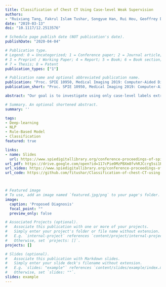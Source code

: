 ```yaml
---
title: Classification of Chest CT Using Case-level Weak Supervision
authors:
- "Ruixiang Tang, Fakrul Islam Tushar, Songyue Han, Rui Hou, Geoffrey D. Rubin, Joseph Y. Lo"
date: "2019-03-13"
doi: "10.1117/12.2513576"

# Schedule page publish date (NOT publication's date).
publishDate: "2020-04-04"

# Publication type.
# Legend: 0 = Uncategorized; 1 = Conference paper; 2 = Journal article;
# 3 = Preprint / Working Paper; 4 = Report; 5 = Book; 6 = Book section;
# 7 = Thesis; 8 = Patent
publication_types: ["1"]

# Publication name and optional abbreviated publication name.
publication: "Proc. SPIE 10950, Medical Imaging 2019: Computer-Aided Diagnosis, 1095017 (13 March 2019)"
publication_short: "Proc. SPIE 10950, Medical Imaging 2019: Computer-Aided Diagnosis, 1095017 (13 March 2019)"

abstract: "Our goal is to investigate using only case-level labels extracted automatically from radiology reports to construct a multi-disease classifier for CT scans with deep learning method. We chose four lung diseases as a start: atelectasis, pulmonary edema, nodule and pneumonia. From a dataset of approximately 5,000 chest CT cases from our institution, we used a rule-based model to analyze those radiologist reports, labeling disease by text mining to identify cases with those diseases. From those results, we randomly selected the following mix of cases: 275 normal, 170 atelectasis, 175 nodule, 195 pulmonary edema, and 208 pneumonia. As a key feature of this study, each chest CT scan was represented by only 10 axial slices (taken at regular intervals through the lungs), and furthermore all slices shared the same label based on the radiology report. So the label was weak, because often disease will not appear in all slices. We used ResNet-50[1] as our classification model, with 4-fold cross-validation. Each slice was analyzed separately to yield a slice-level performance. For each case, we chose the 5 slices with highest probability and used their mean probability as the final patient-level probability. Performance was evaluated using the receiver operating characteristic (ROC) area under the curve (AUC). For the 4 diseases separately, the slice-based AUCs were 0.71 for nodule, 0.79 for atelectasis, 0.96 for edema, and 0.90 for pneumonia. The patient-based AUC were 0.74 for nodule, 0.83 for atelectasis, 0.97 for edema, and 0.91 for pneumonia. We backprojected the activations of last convolution layer and the weights from prediction layer to synthesize a heat map [2] . This heat map could be an approximate disease detector, also could tell us feature patterns which ResNet-50 focus on"

# Summary. An optional shortened abstract.
summary: ''

tags:
- Deep-learning
- NLP
- Rule-Based Model
- Classification
featured: true

links:
- name: Slides
  url: https://www.spiedigitallibrary.org/conference-proceedings-of-spie/10950/1095017/Classification-of-chest-CT-using-case-level-weak-supervision/10.1117/12.2513576.full?sessionGUID=d883c9d9-02bc-9993-ced2-68bead49a285&sessionGUID=d883c9d9-02bc-9993-ced2-68bead49a285&webSyncID=0ce46e9e-6ec7-a49d-ab6a-0cbad059329a&SSO=1
url_pdf: https://drive.google.com/open?id=117cPie0MzPBXm8fvhRJCcrg5si1PXwtm
url_video: https://www.spiedigitallibrary.org/conference-proceedings-of-spie/10950/1095017/Classification-of-chest-CT-using-case-level-weak-supervision/10.1117/12.2513576.full?sessionGUID=d883c9d9-02bc-9993-ced2-68bead49a285&sessionGUID=d883c9d9-02bc-9993-ced2-68bead49a285&webSyncID=0ce46e9e-6ec7-a49d-ab6a-0cbad059329a&SSO=1
url_code: https://github.com/fitushar/Classification-of-chest-CT-using-caselevel-weak-supervision



# Featured image
# To use, add an image named `featured.jpg/png` to your page's folder.
image:
  caption: 'Proposed Diagnosis'
  focal_point: ""
  preview_only: false

# Associated Projects (optional).
#   Associate this publication with one or more of your projects.
#   Simply enter your project's folder or file name without extension.
#   E.g. `internal-project` references `content/project/internal-project/index.md`.
#   Otherwise, set `projects: []`.
projects: []

# Slides (optional).
#   Associate this publication with Markdown slides.
#   Simply enter your slide deck's filename without extension.
#   E.g. `slides: "example"` references `content/slides/example/index.md`.
#   Otherwise, set `slides: ""`.
slides: example
---
```

